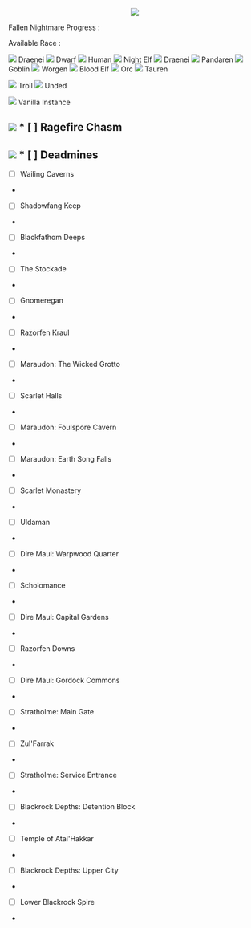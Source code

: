 <p align="center">
  <img src="https://i.imgur.com/r2BD4Yq.jpg">
</p>

Fallen Nightmare Progress :

Available Race :

<img src="https://wow.zamimg.com/images/wow/icons/small/race_draenei_male.jpg"> Draenei
<img src="https://wow.zamimg.com/images/wow/icons/small/race_dwarf_male.jpg"> Dwarf
<img src="https://wow.zamimg.com/images/wow/icons/small/race_human_male.jpg"> Human
<img src="https://wow.zamimg.com/images/wow/icons/small/race_nightelf_male.jpg"> Night Elf
<img src="https://wow.zamimg.com/images/wow/icons/small/race_draenei_male.jpg"> Draenei
<img src="https://wow.zamimg.com/images/wow/icons/small/race_pandaren_male.jpg"> Pandaren
<img src="https://wow.zamimg.com/images/wow/icons/small/race_goblin_male.jpg"> Goblin
<img src="https://wow.zamimg.com/images/wow/icons/small/race_worgen_male.jpg"> Worgen
<img src="https://wow.zamimg.com/images/wow/icons/small/race_bloodelf_male.jpg"> Blood Elf
<img src="https://wow.zamimg.com/images/wow/icons/small/race_orc_male.jpg"> Orc
<img src="https://wow.zamimg.com/images/wow/icons/small/race_tauren_male.jpg"> Tauren

<img src="https://wow.zamimg.com/images/wow/icons/small/race_troll_male.jpg"> Troll
<img src="https://wow.zamimg.com/images/wow/icons/small/race_scourge_male.jpg"> Unded

<img src="https://wow.zamimg.com/images/wow/icons/large/achievement_boss_kelthuzad_01.jpg"> Vanilla Instance
  
<img src="https://wow.zamimg.com/images/wow/icons/large/spell_shadow_summonfelguard.jpg"> * [ ] Ragefire Chasm
- 
<img src="https://wow.zamimg.com/images/wow/icons/large/achievement_boss_edwinvancleef.jpg"> * [ ] Deadmines
-
* [ ] Wailing Caverns
-
* [ ] Shadowfang Keep
-
* [ ] Blackfathom Deeps
-
* [ ] The Stockade
-
* [ ] Gnomeregan
-
* [ ] Razorfen Kraul
-
* [ ] Maraudon: The Wicked Grotto
-
* [ ] Scarlet Halls
-
* [ ] Maraudon: Foulspore Cavern
-
* [ ] Maraudon: Earth Song Falls
-
* [ ] Scarlet Monastery
-
* [ ] Uldaman
-
* [ ] Dire Maul: Warpwood Quarter
-
* [ ] Scholomance
-
* [ ] Dire Maul: Capital Gardens
-
* [ ] Razorfen Downs
-
* [ ] Dire Maul: Gordock Commons
-
* [ ] Stratholme: Main Gate
-
* [ ] Zul'Farrak
-
* [ ] Stratholme: Service Entrance
-
* [ ] Blackrock Depths: Detention Block
-
* [ ] Temple of Atal'Hakkar
-
* [ ] Blackrock Depths: Upper City
-
* [ ] Lower Blackrock Spire
-
